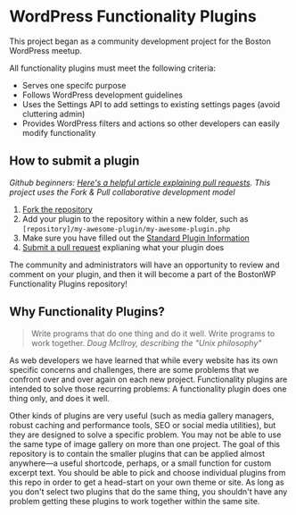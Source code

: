# WordPress Functionality Plugins

This project began as a community development project for the Boston WordPress meetup.

All functionality plugins must meet the following criteria:

* Serves one specifc purpose
* Follows WordPress development guidelines
* Uses the Settings API to add settings to existing settings pages (avoid cluttering admin)
* Provides WordPress filters and actions so other developers can easily modify functionality

## How to submit a plugin

*Github beginners: [Here's a helpful article explaining pull requests](https://help.github.com/articles/using-pull-requests). This project uses the Fork & Pull collaborative development model*

1. [Fork the repository](https://help.github.com/articles/fork-a-repo)
2. Add your plugin to the repository within a new folder, such as `[repository]/my-awesome-plugin/my-awesome-plugin.php`
3. Make sure you have filled out the [Standard Plugin Information](http://codex.wordpress.org/Writing_a_Plugin#Standard_Plugin_Information)
4. [Submit a pull request](https://help.github.com/articles/creating-a-pull-request) explianing what your plugin does

The community and administrators will have an opportunity to review and comment on your plugin, and then it will become a part of the BostonWP Functionality Plugins repository!

## Why Functionality Plugins?

> Write programs that do one thing and do it well. Write programs to work together.
> *Doug McIlroy, describing the "Unix philosophy"*

As web developers we have learned that while every website has its own specific concerns and challenges, there are some problems that we confront over and over again on each new project. Functionality plugins are intended to solve those recurring problems: A functionality plugin does one thing only, and does it well.

Other kinds of plugins are very useful (such as media gallery managers, robust caching and performance tools, SEO or social media utilities), but they are designed to solve a specific problem. You may not be able to use the same type of image gallery on more than one project. The goal of this repository is to contain the smaller plugins that can be applied almost anywhere&mdash;a useful shortcode, perhaps, or a small function for custom excerpt text. You should be able to pick and choose individual plugins from this repo in order to get a head-start on your own theme or site. As long as you don't select two plugins that do the same thing, you shouldn't have any problem getting these plugins to work together within the same site.